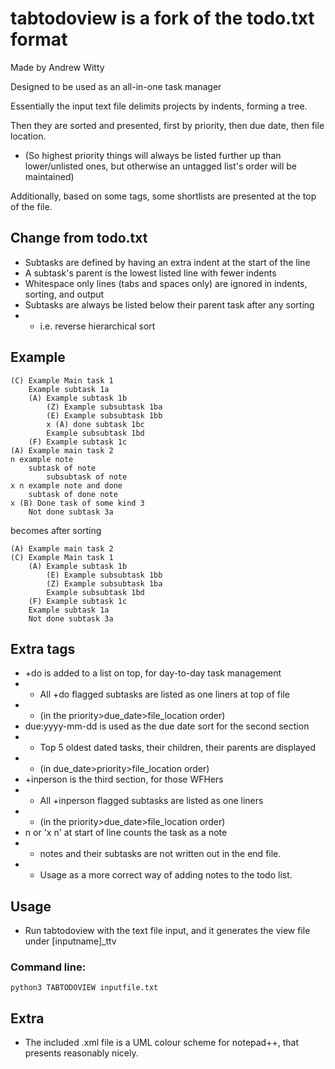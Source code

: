 # tabtodoview is a fork of the todo.txt format
Made by Andrew Witty

Designed to be used as an all-in-one task manager

Essentially the input text file delimits projects by indents, forming a tree.

Then they are sorted and presented, first by priority, then due date, then file location.
- (So highest priority things will always be listed further up than lower/unlisted ones, but otherwise an untagged list's order will be maintained)

Additionally, based on some tags, some shortlists are presented at the top of the file.

## Change from todo.txt
- Subtasks are defined by having an extra indent at the start of the line
- A subtask's parent is the lowest listed line with fewer indents
- Whitespace only lines (tabs and spaces only) are ignored in indents, sorting, and output
- Subtasks are always be listed below their parent task after any sorting
- - i.e. reverse hierarchical sort

## Example

    (C) Example Main task 1
    	Example subtask 1a
    	(A) Example subtask 1b
    		(Z) Example subsubtask 1ba
    		(E) Example subsubtask 1bb
			x (A) done subtask 1bc
    		Example subsubtask 1bd
    	(F) Example subtask 1c
    (A) Example main task 2
    n example note
        subtask of note
            subsubtask of note
    x n example note and done
        subtask of done note
    x (B) Done task of some kind 3
        Not done subtask 3a

becomes after sorting

    (A) Example main task 2
    (C) Example Main task 1
    	(A) Example subtask 1b
    		(E) Example subsubtask 1bb
    		(Z) Example subsubtask 1ba
    		Example subsubtask 1bd
    	(F) Example subtask 1c
        Example subtask 1a
        Not done subtask 3a

## Extra tags
- +do is added to a list on top, for day-to-day task management
- - All +do flagged subtasks are listed as one liners at top of file
- - (in the priority>due_date>file_location order)
- due:yyyy-mm-dd is used as the due date sort for the second section
- - Top 5 oldest dated tasks, their children, their parents are displayed
- -  (in due_date>priority>file_location order)
- +inperson is the third section, for those WFHers
- - All +inperson flagged subtasks are listed as one liners
- - (in the priority>due_date>file_location order)
- n or 'x n' at start of line counts the task as a note
- - notes and their subtasks are not written out in the end file.
- - Usage as a more correct way of adding notes to the todo list.

## Usage
 - Run tabtodoview with the text file input, and it generates the view file under [inputname]_ttv

### Command line:

    python3 TABTODOVIEW inputfile.txt
	
## Extra
- The included .xml file is a UML colour scheme for notepad++, that presents reasonably nicely.

